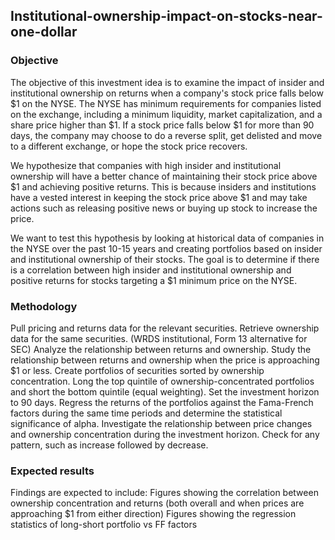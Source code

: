 ## Institutional-ownership-impact-on-stocks-near-one-dollar

### Objective
The objective of this investment idea is to examine the impact of insider and institutional ownership on returns when a company's stock price falls below $1 on the NYSE. The NYSE has minimum requirements for companies listed on the exchange, including a minimum liquidity, market capitalization, and a share price higher than $1. If a stock price falls below $1 for more than 90 days, the company may choose to do a reverse split, get delisted and move to a different exchange, or hope the stock price recovers.

We hypothesize that companies with high insider and institutional ownership will have a better chance of maintaining their stock price above $1 and achieving positive returns. This is because insiders and institutions have a vested interest in keeping the stock price above $1 and may take actions such as releasing positive news or buying up stock to increase the price.

We want to test this hypothesis by looking at historical data of companies in the NYSE over the past 10-15 years and creating portfolios based on insider and institutional ownership of their stocks. The goal is to determine if there is a correlation between high insider and institutional ownership and positive returns for stocks targeting a $1 minimum price on the NYSE.

### Methodology
Pull pricing and returns data for the relevant securities.
Retrieve ownership data for the same securities. (WRDS institutional, Form 13 alternative for SEC)
Analyze the relationship between returns and ownership.
Study the relationship between returns and ownership when the price is approaching $1 or less.
Create portfolios of securities sorted by ownership concentration.
Long the top quintile of ownership-concentrated portfolios and short the bottom quintile (equal weighting).
Set the investment horizon to 90 days.
Regress the returns of the portfolios against the Fama-French factors during the same time periods and determine the statistical significance of alpha.
Investigate the relationship between price changes and ownership concentration during the investment horizon. Check for any pattern, such as increase followed by decrease.

### Expected results
Findings are expected to include:
Figures showing the correlation between ownership concentration and returns (both overall and when prices are approaching $1 from either direction)
Figures showing the regression statistics of long-short portfolio vs FF factors



